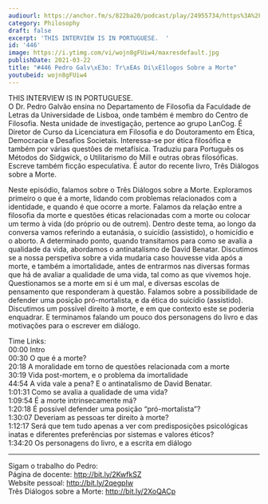 ```yaml
---
audiourl: https://anchor.fm/s/822ba20/podcast/play/24955734/https%3A%2F%2Fd3ctxlq1ktw2nl.cloudfront.net%2Fstaging%2F2021-0-9%2F665c6173-131c-8026-3422-c5c3389bb92f.m4a
category: Philosophy
draft: false
excerpt: 'THIS INTERVIEW IS IN PORTUGUESE.  '
id: '446'
image: https://i.ytimg.com/vi/wojn8gFUiw4/maxresdefault.jpg
publishDate: 2021-03-22
title: "#446 Pedro Galv\xE3o: Tr\xEAs Di\xE1logos Sobre a Morte"
youtubeid: wojn8gFUiw4
---
```

<div class="timelinks">

THIS INTERVIEW IS IN PORTUGUESE.  
O Dr. Pedro Galvão ensina no Departamento de Filosofia da Faculdade de Letras da Universidade de Lisboa, onde também é membro do Centro de Filosofia. Nesta unidade de investigação, pertence ao grupo LanCog.  É Diretor de Curso da Licenciatura em Filosofia e do Doutoramento em Ética, Democracia e Desafios Societais. Interessa-se por ética filosófica e também por várias questões de metafísica. Traduziu para Português os Métodos do Sidgwick, o Utilitarismo do Mill e outras obras filosóficas. Escreve também ficção especulativa. É autor do recente livro, Três Diálogos sobre a Morte.

Neste episódio, falamos sobre o Três Diálogos sobre a Morte. Exploramos primeiro o que é a morte, lidando com problemas relacionados com a identidade, e quando é que ocorre a morte. Falamos da relação entre a filosofia da morte e questões éticas relacionadas com a morte ou colocar um termo à vida (do próprio ou de outrem). Dentro deste tema, ao longo da conversa vamos referindo a eutanásia, o suicídio (assistido), o homicídio e o aborto. A determinado ponto, quando transitamos para como se avalia a qualidade da vida, abordamos o antinatalismo de David Benatar. Discutimos se a nossa perspetiva sobre a vida mudaria caso houvesse vida após a morte, e também a imortalidade, antes de entrarmos nas diversas formas que há de avaliar a qualidade de uma vida, tal como as que vivemos hoje. Questionamos se a morte em si é um mal, e diversas escolas de pensamento que responderam à questão. Falamos sobre a possibilidade de defender uma posição pró-mortalista, e da ética do suicídio (assistido). Discutimos um possível direito à morte, e em que contexto este se poderia enquadrar. E terminamos falando um pouco dos personagens do livro e das motivações para o escrever em diálogo.

Time Links:  
<time>00:00</time> Intro  
<time>00:30</time> O que é a morte?  
<time>20:18</time> A moralidade em torno de questões relacionada com a morte  
<time>30:19</time> Vida post-mortem, e o problema da imortalidade  
<time>44:54</time> A vida vale a pena? E o antinatalismo de David Benatar.  
<time>1:01:31</time> Como se avalia a qualidade de uma vida?  
<time>1:09:54</time> É a morte intrinsecamente má?  
<time>1:20:18</time> É possível defender uma posição “pró-mortalista”?  
<time>1:30:07</time> Deveriam as pessoas ter direito à morte?  
<time>1:12:17</time> Será que tem tudo apenas a ver com predisposições psicológicas inatas e diferentes preferências por sistemas e valores éticos?  
<time>1:34:20</time> Os personagens do livro, e a escrita em diálogo

---

Sigam o trabalho do Pedro:  
Página de docente: http://bit.ly/2KwfkSZ  
Website pessoal: http://bit.ly/2qegpIw  
Três Diálogos sobre a Morte: http://bit.ly/2XoQACp
</div>

